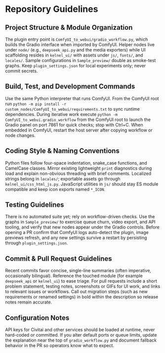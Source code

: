 # Repository Guidelines

## Project Structure & Module Organization
The plugin entry point is `ComfyUI_to_webui/gradio_workflow.py`, which builds the Gradio interface when imported by ComfyUI. Helper nodes live under `node/` (e.g., `deepseek_api.py` and the media exporters) while UI scaffolding resides in `kelnel_ui/` with assets under `js/`, `fonts/`, and `locales/`. Sample configurations in `Sample_preview/` double as smoke-test graphs. Keep `plugin_settings.json` for local experiments only; never commit secrets.

## Build, Test, and Development Commands
Use the same Python interpreter that runs ComfyUI. From the ComfyUI root run `python -m pip install -r custom_nodes/ComfyUI_to_webui/requirements.txt` to sync runtime dependencies. During iterative work execute `python -m ComfyUI_to_webui.gradio_workflow` from the ComfyUI root to launch the Gradio panel on port 7861 for quick checks; stop with Ctrl+C. When embedded in ComfyUI, restart the host server after copying workflow or node changes.

## Coding Style & Naming Conventions
Python files follow four-space indentation, snake_case functions, and CamelCase classes. Mirror existing lightweight `print` diagnostics during load and explain non-obvious threading with brief comments. Localized strings belong in `locales/`; exportable assets go through `kelnel_ui/css_html_js.py`. JavaScript utilities in `js/` should stay ES module compatible and keep icon exports named `*_ICON`.

## Testing Guidelines
There is no automated suite yet; rely on workflow-driven checks. Use the graphs in `Sample_preview/` to exercise queue churn, video export, and API tooling, and verify that new nodes appear under the Gradio controls. Before opening a PR confirm that ComfyUI logs auto-detect the plugin, image previews refresh, and any new settings survive a restart by persisting through `plugin_settings.json`.

## Commit & Pull Request Guidelines
Recent commits favor concise, single-line summaries (often imperative, occasionally bilingual). Reference the touched module (for example `deepseek_api` or `kelnel_ui`) to ease triage. For pull requests include a short problem statement, testing notes, screenshots or GIFs for UI work, and links to relevant issues or workflows. Call out migration steps (such as new requirements or renamed settings) in bold within the description so release notes remain accurate.

## Configuration Notes
API keys for Civitai and other services should be loaded at runtime, never hard-coded or committed. If you alter default ports or queue limits, update the explanation near the top of `gradio_workflow.py` and document fallback behavior in the PR so operators know what to expect.
